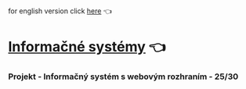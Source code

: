 for english version click [here](README-en.md) :point_left:

# [Informačné systémy](https://www.fit.vut.cz/study/course/12750/.cs) :point_left:

### Projekt - Informačný systém s webovým rozhraním - 25/30
